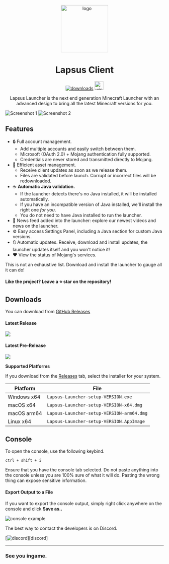 <p align="center"><img src="[./app/assets/images/SealCircle.png](https://cdn.discordapp.com/attachments/1024881699307388988/1166477231363739749/logo_background.png?ex=6553dc14&is=65416714&hm=81d0cba8f6bfa3bafd1adb447cdd4d5ee78a38343faca9a52aff8c41231f4f41&)" width="150px" height="150px" alt="logo"></p>

<h1 align="center">Lapsus Client</h1>


[<p align="center"><img src="https://img.shields.io/github/downloads/ManucrackYT/LapsusLauncher/total.svg?style=for-the-badge" alt="downloads">](https://github.com/ManucrackYT/LapsusLauncher/releases) <img src="https://forthebadge.com/images/badges/winter-is-coming.svg"  height="28px" alt="winter-is-coming"></p>

<p align="center">Lapsus Launcher is the next end generation Minecraft Launcher with an advanced design to bring all the latest Minecraft versions for you.</p>

![Screenshot 1](https://cdn.discordapp.com/attachments/1158764544076812429/1159127602431271024/image1.png?ex=652fe4b3&is=651d6fb3&hm=f5f8ebe22ae45b12e1826c3b13b954e20123693d495c5bee9b19199c6259e34f&)
![Screenshot 2](https://cdn.discordapp.com/attachments/1158764544076812429/1159127601323978895/image2.png?ex=652fe4b3&is=651d6fb3&hm=de6afe78047dc4ec0cdd3be07fb2a1c1207f565c3287a000c9fd96bc00a6f3a9&)

## Features

* 🔒 Full account management.
  * Add multiple accounts and easily switch between them.
  * Microsoft (OAuth 2.0) + Mojang authentication fully supported.
  * Credentials are never stored and transmitted directly to Mojang.
* 📂 Efficient asset management.
  * Receive client updates as soon as we release them.
  * Files are validated before launch. Corrupt or incorrect files will be redownloaded.
* ☕ **Automatic Java validation.**
  * If the launcher detects there's no Java installed, it will be installed automatically.
  * If you have an incompatible version of Java installed, we'll install the right one *for you*.
  * You do not need to have Java installed to run the launcher.
* 📰 News feed added into the launcher: explore our newest videos and news on the launcher.
* ⚙️ Easy access Settings Panel, including a Java section for custom Java versions.
* 🔃 Automatic updates. Receive, download and install updates, the launcher updates itself and you won't notice it!
* ❤️ View the status of Mojang's services.

This is not an exhaustive list. Download and install the launcher to gauge all it can do!


#### Like the project? Leave a ⭐ star on the repository!

## Downloads

You can download from [GitHub Releases](https://github.com/ManucrackYT/LapsusLauncher/releases)

#### Latest Release

[![](https://img.shields.io/github/release/ManucrackYT/LapsusLauncher.svg?style=flat-square)](https://github.com/ManucrackYT/LapsusLauncher/releases/latest)

#### Latest Pre-Release
[![](https://img.shields.io/github/release/ManucrackYT/LapsusLauncher/all.svg?style=flat-square)](https://github.com/ManucrackYT/LapsusLauncher/releases)

**Supported Platforms**

If you download from the [Releases](https://github.com/ManucrackYT/LapsusLauncher/releases) tab, select the installer for your system.

| Platform | File |
| -------- | ---- |
| Windows x64 | `Lapsus-Launcher-setup-VERSION.exe` |
| macOS x64 | `Lapsus-Launcher-setup-VERSION-x64.dmg` |
| macOS arm64 | `Lapsus-Launcher-setup-VERSION-arm64.dmg` |
| Linux x64 | `Lapsus-Launcher-setup-VERSION.AppImage` |

## Console

To open the console, use the following keybind.

```console
ctrl + shift + i
```

Ensure that you have the console tab selected. Do not paste anything into the console unless you are 100% sure of what it will do. Pasting the wrong thing can expose sensitive information.

#### Export Output to a File

If you want to export the console output, simply right click anywhere on the console and click **Save as..**

![console example](https://i.imgur.com/T5e73jP.png)


The best way to contact the developers is on Discord.

[![discord](https://discordapp.com/api/guilds/954138561509203978/embed.png?style=banner3)][discord]

---

### See you ingame.


[nodejs]: https://nodejs.org/en/ 'Node.js'
[vscode]: https://code.visualstudio.com/ 'Visual Studio Code'
